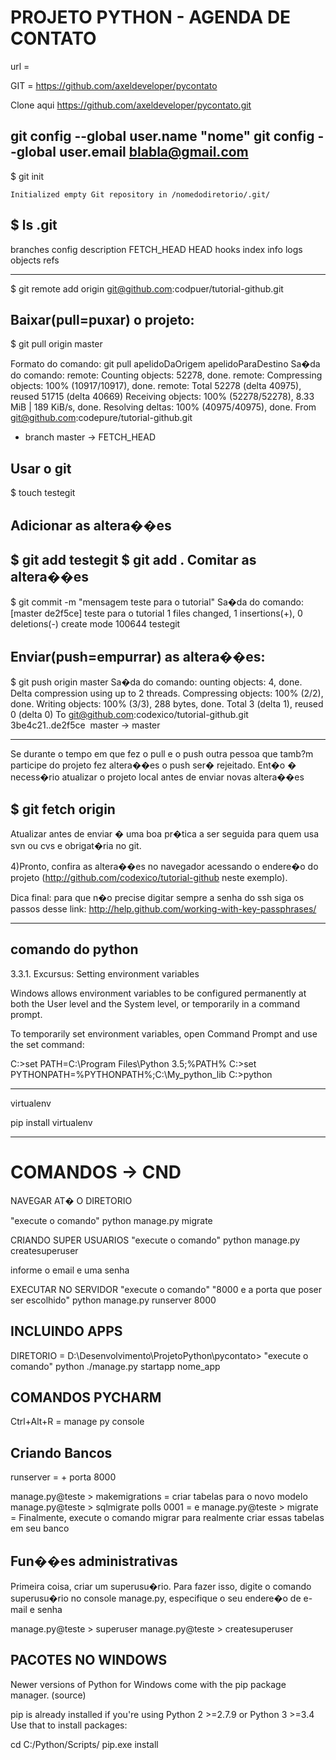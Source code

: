 PROJETO PYTHON - AGENDA DE CONTATO
==================================

url = 

GIT = https://github.com/axeldeveloper/pycontato


Clone aqui https://github.com/axeldeveloper/pycontato.git


git config --global user.name "nome"
git config --global user.email blabla@gmail.com
----------------------------------------------------------------------------

$ git init

	Initialized empty Git repository in /nomedodiretorio/.git/

$ ls .git
----------------------------------------------------------------------------
branches config description FETCH_HEAD HEAD hooks index info logs
objects refs

----------------------------------------------------------------------------
$ git remote add origin git@github.com:codpuer/tutorial-github.git

Baixar(pull=puxar) o projeto:
----------------------------------------------------------------------------
$ git pull origin master

Formato do comando:
git pull apelidoDaOrigem apelidoParaDestino
Sa�da do comando:
remote: Counting objects: 52278, done.
  remote: Compressing objects: 100% (10917/10917), done.
  remote: Total 52278 (delta 40975), reused 51715 (delta 40669)
  Receiving objects: 100% (52278/52278), 8.33 MiB | 189 KiB/s, done.
  Resolving deltas: 100% (40975/40975), done.
  From git@github.com:codepure/tutorial-github.git
  * branch  master -> FETCH_HEAD

Usar o git
----------------------------------------------------------------------------
$ touch testegit

Adicionar as altera��es
----------------------------------------------------------------------------
$ git add testegit
$ git add .
Comitar as altera��es
----------------------------------------------------------------------------
$ git commit -m "mensagem teste para o tutorial"
Sa�da do comando:
[master de2f5ce] teste para o tutorial
  1 files changed, 1 insertions(+), 0 deletions(-)
  create mode 100644 testegit


Enviar(push=empurrar) as altera��es:
----------------------------------------------------------------------------
$ git push origin master
Sa�da do comando:
ounting objects: 4, done.
  Delta compression using up to 2 threads.
  Compressing objects: 100% (2/2), done.
  Writing objects: 100% (3/3), 288 bytes, done.
  Total 3 (delta 1), reused 0 (delta 0)
  To git@github.com:codexico/tutorial-github.git
  3be4c21..de2f5ce&nbsp; master -> master


-----------------------------------------------------------------------------
Se durante o tempo em que fez o pull e o push outra pessoa que tamb?m
participe do projeto  fez altera��es o push ser� rejeitado. Ent�o �
necess�rio atualizar o projeto local antes de
enviar novas altera��es

$ git fetch origin
------------------------------------------------------------------------------
Atualizar antes de enviar � uma boa pr�tica a ser seguida para quem usa svn ou
cvs e  obrigat�ria no git.

4)Pronto, confira as altera��es no navegador acessando o endere�o do
   projeto (http://github.com/codexico/tutorial-github neste exemplo).

Dica final: para que n�o precise digitar sempre a senha do ssh siga os
passos desse link: http://help.github.com/working-with-key-passphrases/

-------------------------------------------------------------------------------
comando do python
------------------------------------------------------------------------------
3.3.1. Excursus: Setting environment variables

Windows allows environment variables to be configured permanently at both the User
level and the System level, or temporarily in a command prompt.

To temporarily set environment variables, open Command Prompt and use the set command:

C:\>set PATH=C:\Program Files\Python 3.5;%PATH%
C:\>set PYTHONPATH=%PYTHONPATH%;C:\My_python_lib
C:\>python

----------------------------------------------------------------------------
virtualenv

pip install virtualenv


----------------------------------------------------------------------------





COMANDOS  -> CND
================
NAVEGAR AT� O DIRETORIO 

"execute o comando"
python manage.py migrate

CRIANDO SUPER USUARIOS
"execute o comando"
python manage.py createsuperuser

informe o email e uma senha

EXECUTAR NO SERVIDOR 
"execute o comando"
"8000 e a porta que poser ser escolhido"
python manage.py runserver 8000

INCLUINDO APPS
--------------

DIRETORIO = D:\Desenvolvimento\ProjetoPython\pycontato>
"execute o comando"
python ./manage.py startapp nome_app






COMANDOS PYCHARM
------------------------------------------------------------------------

Ctrl+Alt+R = manage py console


Criando Bancos
--------------
runserver     = + porta 8000

manage.py@teste > makemigrations         =  criar tabelas para o novo modelo
manage.py@teste > sqlmigrate polls 0001 = e
manage.py@teste > migrate               =  Finalmente, execute o comando migrar para 
                         realmente criar essas tabelas em seu banco
                         
Fun��es administrativas
-----------------------
Primeira coisa, criar um superusu�rio. Para fazer isso, digite o 
comando superusu�rio no console manage.py, 
especifique o seu endere�o de e-mail e senha

manage.py@teste > superuser 
manage.py@teste > createsuperuser 


PACOTES NO WINDOWS 
------------------
Newer versions of Python for Windows come with the pip package manager. (source)

pip is already installed if you're using Python 2 >=2.7.9 or Python 3 >=3.4
Use that to install packages:

cd C:/Python/Scripts/
pip.exe install <package-name>